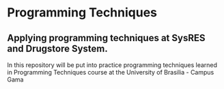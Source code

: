 # Programming Techniques

Applying programming techniques at SysRES and Drugstore System.
-------------------------------------------------------

In this repository will be put into practice programming techniques learned in Programming Techniques course at the University of Brasilia - Campus Gama
